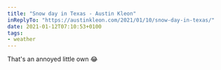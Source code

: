 ```yaml
---
title: "Snow day in Texas - Austin Kleon"
inReplyTo: "https://austinkleon.com/2021/01/10/snow-day-in-texas/"
date: 2021-01-12T07:10:53+0100
tags:
- weather 
---
```

That's an annoyed little own 😂